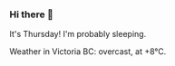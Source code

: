 ### Hi there :wave:

It's Thursday! I'm probably sleeping.

Weather in Victoria BC: overcast, at +8°C.
